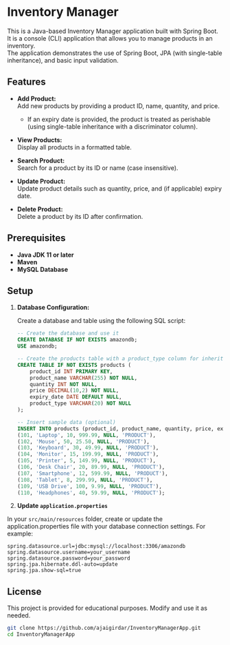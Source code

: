 # Inventory Manager

This is a Java-based Inventory Manager application built with Spring Boot. It is a console (CLI) application that 
allows you to manage products in an inventory.<br>
The application demonstrates the use of Spring Boot, JPA (with 
single-table inheritance), and basic input validation.

## Features

- **Add Product:**  
  Add new products by providing a product ID, name, quantity, and price.
    - If an expiry date is provided, the product is treated as perishable (using single-table inheritance with a discriminator column).

- **View Products:**  
  Display all products in a formatted table.

- **Search Product:**  
  Search for a product by its ID or name (case insensitive).

- **Update Product:**  
  Update product details such as quantity, price, and (if applicable) expiry date.

- **Delete Product:**  
  Delete a product by its ID after confirmation.


## Prerequisites

- **Java JDK 11 or later**
- **Maven**
- **MySQL Database**

## Setup

1. **Database Configuration:**

   Create a database and table using the following SQL script:

   ```sql
   -- Create the database and use it
   CREATE DATABASE IF NOT EXISTS amazondb;
   USE amazondb;

   -- Create the products table with a product_type column for inheritance
   CREATE TABLE IF NOT EXISTS products (
       product_id INT PRIMARY KEY,
       product_name VARCHAR(255) NOT NULL,
       quantity INT NOT NULL,
       price DECIMAL(10,2) NOT NULL,
       expiry_date DATE DEFAULT NULL,
       product_type VARCHAR(20) NOT NULL
   );

   -- Insert sample data (optional)
   INSERT INTO products (product_id, product_name, quantity, price, expiry_date, product_type) VALUES
   (101, 'Laptop', 10, 999.99, NULL, 'PRODUCT'),
   (102, 'Mouse', 50, 25.50, NULL, 'PRODUCT'),
   (103, 'Keyboard', 30, 49.99, NULL, 'PRODUCT'),
   (104, 'Monitor', 15, 199.99, NULL, 'PRODUCT'),
   (105, 'Printer', 5, 149.99, NULL, 'PRODUCT'),
   (106, 'Desk Chair', 20, 89.99, NULL, 'PRODUCT'),
   (107, 'Smartphone', 12, 599.99, NULL, 'PRODUCT'),
   (108, 'Tablet', 8, 299.99, NULL, 'PRODUCT'),
   (109, 'USB Drive', 100, 9.99, NULL, 'PRODUCT'),
   (110, 'Headphones', 40, 59.99, NULL, 'PRODUCT');

2. **Update ```application.properties```**

In your ```src/main/resources``` folder, create or update the application.properties file with your database connection settings. For example:
````
spring.datasource.url=jdbc:mysql://localhost:3306/amazondb
spring.datasource.username=your_username
spring.datasource.password=your_password
spring.jpa.hibernate.ddl-auto=update
spring.jpa.show-sql=true
````

## License
This project is provided for educational purposes. Modify and use it as needed.
```sh
git clone https://github.com/ajaigirdar/InventoryManagerApp.git
cd InventoryManagerApp